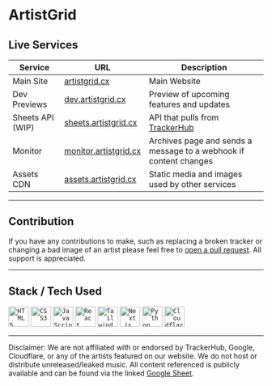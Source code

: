 
# ArtistGrid

## Live Services

|Service|URL|Description|
|-|-|-|
|Main Site| [artistgrid.cx](https://artistgrid.cx)|Main Website|
|Dev Previews|[dev.artistgrid.cx](https://dev.artistgrid.cx)|Preview of upcoming features and updates|
|Sheets API (WIP)|[sheets.artistgrid.cx](https://sheets.artistgrid.cx)|API that pulls from <a href="https://docs.google.com/spreadsheets/d/1zoOIaNbBvfuL3sS3824acpqGxOdSZSIHM8-nI9C-Vfc/htmlview">TrackerHub</a>|
|Monitor|[monitor.artistgrid.cx](https://monitor.artistgrid.cx)|Archives page and sends a message to a webhook if content changes|
|Assets CDN|[assets.artistgrid.cx](https://assets.artistgrid.cx)|Static media and images used by other services|

---

## Contribution

If you have any contributions to make, such as replacing a broken tracker or changing a bad image of an artist please feel free to <a href="https://docs.github.com/en/pull-requests/collaborating-with-pull-requests/proposing-changes-to-your-work-with-pull-requests/creating-a-pull-request">open a pull request</a>. All support is appreciated.

---

## Stack / Tech Used
<div align="left">
  <code><img width="40" src="https://cdn.jsdelivr.net/gh/devicons/devicon/icons/html5/html5-original.svg" alt="HTML5" title="HTML5" /></code>
  <code><img width="40" src="https://cdn.jsdelivr.net/gh/devicons/devicon/icons/css3/css3-original.svg" alt="CSS3" title="CSS3" /></code>
  <code><img width="40" src="https://cdn.simpleicons.org/javascript/F7DF1E" alt="JavaScript" title="JavaScript" /></code>
  <code><img width="40" src="https://cdn.simpleicons.org/react/61DAFB" alt="React" title="React" /></code>
  <code><img width="40" src="https://cdn.simpleicons.org/tailwindcss/06B6D4" alt="Tailwind CSS" title="Tailwind CSS" /></code>
  <code><img width="40" src="https://cdn.jsdelivr.net/gh/devicons/devicon/icons/nextjs/nextjs-original.svg" alt="Next.js" title="Next.js" /></code>
  <code><img width="40" src="https://cdn.simpleicons.org/python/3776AB" alt="Python" title="Python" /></code>
  <code><img width="40" src="https://cdn.simpleicons.org/cloudflare/F38020" alt="Cloudflare" title="Cloudflare" /></code>
</div>

---

Disclaimer: We are not affiliated with or endorsed by TrackerHub, Google, Cloudflare, or any of the artists featured on our website.
We do not host or distribute unreleased/leaked music. All content referenced is publicly available and can be found via the linked <a href="https://docs.google.com/spreadsheets/d/1zoOIaNbBvfuL3sS3824acpqGxOdSZSIHM8-nI9C-Vfc/htmlview">Google Sheet</a>.
###
